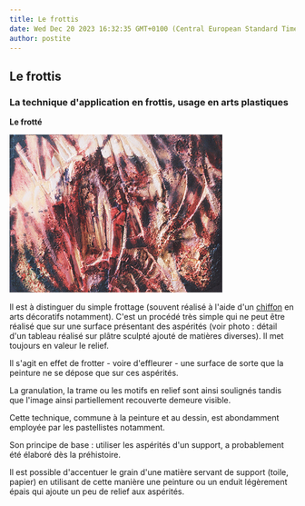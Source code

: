 ```yaml
---
title: Le frottis
date: Wed Dec 20 2023 16:32:35 GMT+0100 (Central European Standard Time)
author: postite
---
```


## Le frottis
### La technique d'application en frottis, usage en arts plastiques
 **Le frotté**

![](images/sanstitre9.jpg)

Il est à distinguer du simple frottage (souvent réalisé à l'aide d'un [chiffon](chiffon.html) en arts décoratifs notamment). C'est un procédé très simple qui ne peut être réalisé que sur une surface présentant des aspérités (voir photo : détail d'un tableau réalisé sur plâtre sculpté ajouté de matières diverses). Il met toujours en valeur le relief.

Il s'agit en effet de frotter - voire d'effleurer - une surface de sorte que la peinture ne se dépose que sur ces aspérités.

La granulation, la trame ou les motifs en relief sont ainsi soulignés tandis que l'image ainsi partiellement recouverte demeure visible.

Cette technique, commune à la peinture et au dessin, est abondamment employée par les pastellistes notamment.

Son principe de base : utiliser les aspérités d'un support, a probablement été élaboré dès la préhistoire.

Il est possible d'accentuer le grain d'une matière servant de support (toile, papier) en utilisant de cette manière une peinture ou un enduit légèrement épais qui ajoute un peu de relief aux aspérités.

